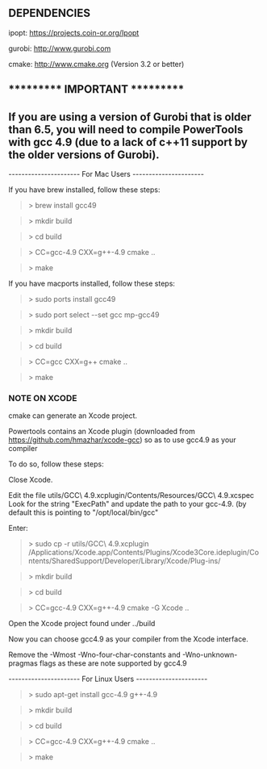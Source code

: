 DEPENDENCIES
-------
ipopt: https://projects.coin-or.org/Ipopt

gurobi: http://www.gurobi.com

cmake: http://www.cmake.org (Version 3.2 or better)

********* IMPORTANT *********
--------
If you are using a version of Gurobi that is older than 6.5, you will need to compile PowerTools with gcc 4.9 (due to a lack of c++11 support by the older versions of Gurobi).
--------

---------------------- For Mac Users ----------------------

If you have brew installed, follow these steps:

>\> brew install gcc49 

>\> mkdir build

>\> cd build

>\> CC=gcc-4.9 CXX=g++-4.9 cmake ..

>\> make

If you have macports installed, follow these steps:

>\> sudo ports install gcc49

>\> sudo port select --set gcc mp-gcc49

>\> mkdir build

>\> cd build

>\> CC=gcc CXX=g++ cmake ..

>\> make

### NOTE ON XCODE
cmake can generate an Xcode project. 

Powertools contains an Xcode plugin (downloaded from https://github.com/hmazhar/xcode-gcc) 
so as to use gcc4.9 as your compiler

To do so, follow these steps:

Close Xcode.

Edit the file utils/GCC\ 4.9.xcplugin/Contents/Resources/GCC\ 4.9.xcspec
Look for the string "ExecPath" and update the path to your gcc-4.9. (by default this is pointing to "/opt/local/bin/gcc"

Enter:
>\> sudo cp -r utils/GCC\ 4.9.xcplugin /Applications/Xcode.app/Contents/Plugins/Xcode3Core.ideplugin/Contents/SharedSupport/Developer/Library/Xcode/Plug-ins/

>\> mkdir build

>\> cd build

>\> CC=gcc-4.9 CXX=g++-4.9 cmake -G Xcode ..

Open the Xcode project found under ../build

Now you can choose gcc4.9 as your compiler from the Xcode interface.

Remove the -Wmost -Wno-four-char-constants and -Wno-unknown-pragmas flags as these are note supported by gcc4.9


---------------------- For Linux Users ----------------------

>\> sudo apt-get install gcc-4.9 g++-4.9

>\> mkdir build

>\> cd build

>\> CC=gcc-4.9 CXX=g++-4.9 cmake ..

>\> make




